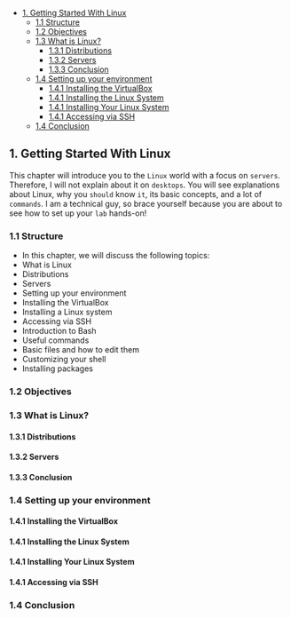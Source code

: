 - [1. Getting Started With Linux](#1-getting-started-with-linux)
  - [1.1 Structure](#11-structure)
  - [1.2 Objectives](#12-objectives)
  - [1.3 What is Linux?](#13-what-is-linux)
    - [1.3.1 Distributions](#131-distributions)
    - [1.3.2 Servers](#132-servers)
    - [1.3.3 Conclusion](#133-conclusion)
  - [1.4 Setting up your environment](#14-setting-up-your-environment)
    - [1.4.1 Installing the VirtualBox](#141-installing-the-virtualbox)
    - [1.4.1 Installing the Linux System](#141-installing-the-linux-system)
    - [1.4.1 Installing Your Linux System](#141-installing-your-linux-system)
    - [1.4.1 Accessing via SSH](#141-accessing-via-ssh)
  - [1.4 Conclusion](#14-conclusion)
## 1. Getting Started With Linux
This chapter will introduce you to the `Linux` world with a focus on `servers`. Therefore, I will not explain about it on `desktops`. You will see explanations about Linux, why you `should` know `it`, its basic concepts, and a lot of `commands`. I am a technical guy, so brace yourself because you are about to see how to set up your `lab` hands-on!
### 1.1 Structure
- In this chapter, we will discuss the following topics:
- What is Linux
- Distributions 
- Servers
- Setting up your environment
- Installing the VirtualBox
- Installing a Linux system
- Accessing via SSH
- Introduction to Bash
- Useful commands
- Basic files and how to edit them
- Customizing your shell
- Installing packages
### 1.2 Objectives
### 1.3 What is Linux?
#### 1.3.1 Distributions
#### 1.3.2 Servers
#### 1.3.3 Conclusion
### 1.4 Setting up your environment
#### 1.4.1 Installing the VirtualBox
#### 1.4.1 Installing the Linux System
#### 1.4.1 Installing Your Linux System
#### 1.4.1 Accessing via SSH
### 1.4 Conclusion